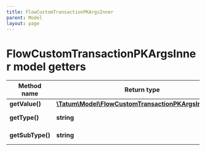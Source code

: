 ```yaml
---
title: FlowCustomTransactionPKArgsInner
parent: Model
layout: page
---
```


# FlowCustomTransactionPKArgsInner model getters

Method name | Return type | Description | Notes
------------ | ------------- | ------------- | -------------
**getValue()** | [**\Tatum\Model\FlowCustomTransactionPKArgsInnerValue**](../FlowCustomTransactionPKArgsInnerValue) |  |
**getType()** | **string** | Type of the argument |
**getSubType()** | **string** | Type of the argument | [optional]

